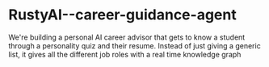 # RustyAI--career-guidance-agent
We're building a personal AI career advisor that gets to know a student through a personality quiz and their resume. Instead of just giving a generic list, it gives all the different job roles with a real time knowledge graph
